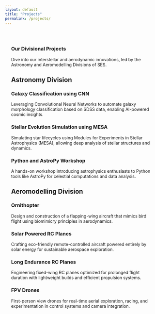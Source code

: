 ```yaml
---
layout: default
title: "Projects"
permalink: /projects/
---
```

<section style="padding: 30px 20px">
<section class="projects-section">
  <div class="container">
    <h1 class="projects-heading text-center"> Our Divisional Projects</h1>
    <p class="projects-subheading text-center">Dive into our interstellar and aerodynamic innovations, led by the Astronomy and Aeromodelling Divisions of SES.</p>

<div class="division-block">
      <h2 class="division-title"> Astronomy Division</h2>
      <div class="projects-grid">
        <div class="project-card">
          <h3>Galaxy Classification using CNN</h3>
          <p>Leveraging Convolutional Neural Networks to automate galaxy morphology classification based on SDSS data, enabling AI-powered cosmic insights.</p>
        </div>
        <div class="project-card">
          <h3>Stellar Evolution Simulation using MESA</h3>
          <p>Simulating star lifecycles using Modules for Experiments in Stellar Astrophysics (MESA), allowing deep analysis of stellar structures and dynamics.</p>
        </div>
        <div class="project-card">
          <h3>Python and AstroPy Workshop</h3>
          <p>A hands-on workshop introducing astrophysics enthusiasts to Python tools like AstroPy for celestial computations and data analysis.</p>
        </div>
      </div>
    </div>

 <div class="division-block">
      <h2 class="division-title"> Aeromodelling Division</h2>
      <div class="projects-grid">
        <div class="project-card">
          <h3>Ornithopter</h3>
          <p>Design and construction of a flapping-wing aircraft that mimics bird flight using biomimicry principles in aerodynamics.</p>
        </div>
        <div class="project-card">
          <h3>Solar Powered RC Planes</h3>
          <p>Crafting eco-friendly remote-controlled aircraft powered entirely by solar energy for sustainable aerospace exploration.</p>
        </div>
        <div class="project-card">
          <h3>Long Endurance RC Planes</h3>
          <p>Engineering fixed-wing RC planes optimized for prolonged flight duration with lightweight builds and efficient propulsion systems.</p>
        </div>
         <div class="project-card">
          <h3>FPV Drones</h3>
          <p>First-person view drones for real-time aerial exploration, racing, and experimentation in control systems and camera integration.</p>
        </div>
      </div>
    </div>
  </div>
</section>
